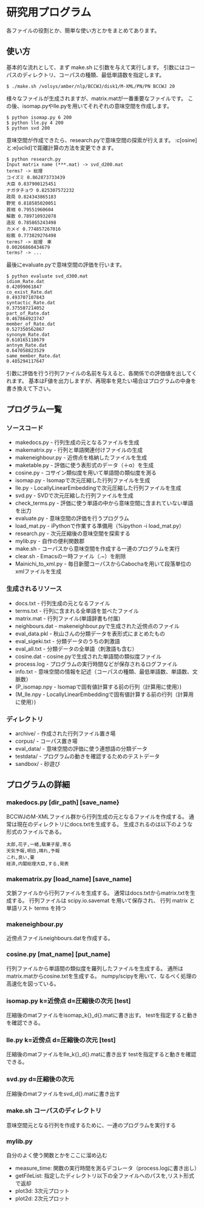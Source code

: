 # 研究用プログラム
各ファイルの役割とか、簡単な使い方とかをまとめてあります。

## 使い方
基本的な流れとして、まず make.sh に引数を与えて実行します。
引数にはコーパスのディレクトリ、コーパスの種類、最低単語数を指定します。
```
$ ./make.sh /volsys/amber/nlp/BCCWJ/disk1/M-XML/PN/PN BCCWJ 20
```

様々なファイルが生成されますが、matrix.matが一番重要なファイルです。
この後、isomap.pyやlle.pyを用いてそれぞれの意味空間を作成します。
```
$ python isomap.py 6 200
$ python lle.py 4 200
$ python svd 200
```

意味空間が作成できたら、research.pyで意味空間の探索が行えます。
:c[osine]と:e[uclid]で距離計算の方法を変更できます。
```
$ python research.py
Input matrix name (***.mat) -> svd_d200.mat
terms? -> 総理
コイズミ 0.862873733439
大臣 0.837900125451
ナガタチョウ 0.825307572232
政局 0.824343865183
野党 0.818585020051
首相 0.79551960604
解散 0.789710932078
造反 0.785865243498
カメイ 0.774857267016
総裁 0.773829276498
terms? -> 総理　車
0.00266860434679
terms? -> ...
```

最後にevaluate.pyで意味空間の評価を行います。
```
$ python evaluate svd_d300.mat
idiom_Rate.dat
0.42099061847
co_exist_Rate.dat
0.493707107843
syntactic_Rate.dat
0.375587214052
part_of_Rate.dat
0.467864923747
member_of_Rate.dat
0.527350562867
synonym_Rate.dat
0.610165118679
antnym_Rate.dat
0.647058823529
same_member_Rate.dat
0.485294117647
```

引数に評価を行う行列ファイルの名前を与えると、各関係での評価値を出してくれます。
基本はF値を出力しますが、再現率を見たい場合はプログラムの中身を書き換えて下さい。

## プログラム一覧

### ソースコード
* makedocs.py	- 行列生成の元となるファイルを生成
* makematrix.py	- 行列と単語関連付けファイルの生成
* makeneighbour.py	- 近傍点を格納したファイルを生成
* maketable.py		- 評価に使う表形式のデータ（＋α）を生成
* cosine.py     - コサイン類似度を用いて単語間の類似度を測る
* isomap.py	- Isomapで次元圧縮した行列ファイルを生成
* lle.py	- LocallyLinearEmbeddingで次元圧縮した行列ファイルを生成
* svd.py	- SVDで次元圧縮した行列ファイルを生成
* check_terms.py  - 評価に使う単語の中から意味空間に含まれていない単語を出力
* evaluate.py	- 意味空間の評価を行うプログラム
* load_mat.py	- iPythonで作業する準備用（%ipython -i load_mat.py）
* research.py	- 次元圧縮後の意味空間を探索する
* mylib.py	- 自作の便利関数郡
* make.sh	- コーパスから意味空間を作成する一連のプログラムを実行
* clear.sh	- Emacsの一時ファイル（.~）を削除
* Mainichi_to_xml.py	- 毎日新聞コーパスからCabochaを用いて段落単位のxmlファイルを生成

### 生成されるリソース
* docs.txt	- 行列生成の元となるファイル
* terms.txt	- 行列に含まれる全単語を並べたファイル
* matrix.mat	- 行列ファイル(単語辞書も付属)
* neighbours.dat  - makeneighbour.pyで生成された近傍点のファイル
* eval_data.pkl	  - 秋山さんの分類データを表形式にまとめたもの
* eval_sigeki.txt - 分類データのうちの刺激語
* eval_all.txt	  - 分類データの全単語（刺激語も含む）
* cosine.dat	  - cosine.pyで生成された単語間の類似度ファイル
* process.log	  - プログラムの実行時間などが保存されるログファイル
* info.txt	  - 意味空間の情報を記述（コーパスの種類、最低単語数、単語数、文脈数）
* (P_isomap.npy	  - Isomapで固有値計算する前の行列（計算用に使用）)
* (M_lle.npy	  - LocallyLinearEmbeddingで固有値計算する前の行列（計算用に使用）)

### ディレクトリ
* archive/	- 作成された行列ファイル置き場
* corpus/	- コーパス置き場
* eval_data/	- 意味空間の評価に使う連想語の分類データ
* testdata/	- プログラムの動きを確認するためのテストデータ
* sandbox/	- 砂遊び


## プログラムの詳細
### makedocs.py [dir_path] [save_name}

BCCWJのM-XMLファイル群から行列生成の元となるファイルを作成する。
通常は現在のディレクトリにdocs.txtを生成する。
生成されるのは以下のような形式のファイルである。

```
太郎,花子,一緒,駄菓子屋,寄る
天気予報,明日,晴れ,予報
これ,良い,壷
経済,内閣総理大臣,する,発表
```

### makematrix.py [load_name] [save_name]

文脈ファイルから行列ファイルを生成する。
通常はdocs.txtからmatrix.txtを生成する。
行列ファイルは scipy.io.savemat を用いて保存され、
行列 matrix と単語リスト terms を持つ

### makeneighbour.py

近傍点ファイルneighbours.datを作成する。

### cosine.py [mat_name] [put_name]

行列ファイルから単語間の類似度を羅列したファイルを生成する。
通所はmatrix.matからcosine.txtを生成する。
numpy/scipyを用いて、なるべく処理の高速化を図っている。

### isomap.py k=近傍点 d=圧縮後の次元 [test]

圧縮後のmatファイルをisomap_k{}_d{}.matに書き出す。
testを指定すると動きを確認できる。

### lle.py k=近傍点 d=圧縮後の次元 [test]

圧縮後のmatファイルをlle_k{}_d{}.matに書き出す
testを指定すると動きを確認できる。

### svd.py d=圧縮後の次元
圧縮後のmatファイルをsvd_d{}.matに書き出す

### make.sh コーパスのディレクトリ
意味空間元となる行列を作成するために、一連のプログラムを実行する

### mylib.py

自分のよく使う関数とかをここに溜め込む
* measure_time: 関数の実行時間を測るデコレータ（process.logに書き出し）
* getFileList: 指定したディレクトリ以下の全ファイルへのパスを,リスト形式で返却
* plot3d: 3次元プロット
* plot2d: 2次元プロット
